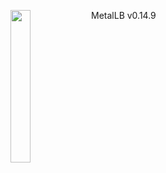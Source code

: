 ---
---
<img align="left" src="/images/logo/metallb-white.png" width="25%"></img>
MetalLB v0.14.9
<p style="clear: both"></p>
